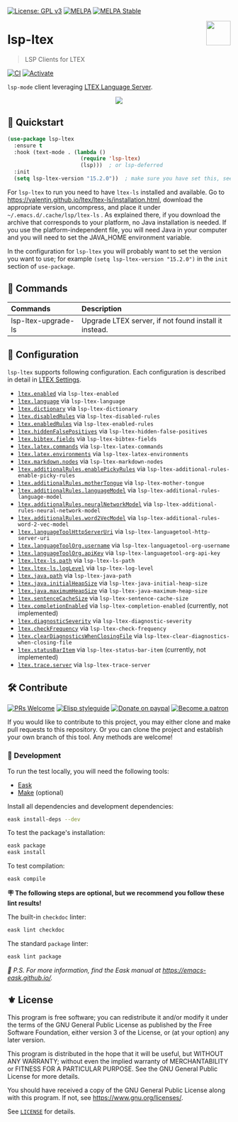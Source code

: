 [![License: GPL v3](https://img.shields.io/badge/License-GPL%20v3-blue.svg)](https://www.gnu.org/licenses/gpl-3.0)
[![MELPA](https://melpa.org/packages/lsp-ltex-badge.svg)](https://melpa.org/#/lsp-ltex)
[![MELPA Stable](https://stable.melpa.org/packages/lsp-ltex-badge.svg)](https://stable.melpa.org/#/lsp-ltex)

<img align="right" src="./etc/logo.png" with="115" height="55">

# lsp-ltex
> LSP Clients for LTEX

[![CI](https://github.com/emacs-languagetool/lsp-ltex/actions/workflows/test.yml/badge.svg)](https://github.com/emacs-languagetool/lsp-ltex/actions/workflows/test.yml)
[![Activate](https://github.com/emacs-languagetool/lsp-ltex/actions/workflows/activate.yml/badge.svg)](https://github.com/emacs-languagetool/lsp-ltex/actions/workflows/activate.yml)

`lsp-mode` client leveraging [LTEX Language Server](https://github.com/valentjn/ltex-ls).

<p align="center"><img src="./etc/screenshot.png"/></p>

## 💾 Quickstart

```el
(use-package lsp-ltex
  :ensure t
  :hook (text-mode . (lambda ()
                       (require 'lsp-ltex)
                       (lsp)))  ; or lsp-deferred
  :init
  (setq lsp-ltex-version "15.2.0"))  ; make sure you have set this, see below
```

For `lsp-ltex` to run you need to have `ltex-ls` installed and available.
Go to https://valentjn.github.io/ltex/ltex-ls/installation.html, download
the appropriate version, uncompress, and place it under `~/.emacs.d/.cache/lsp/ltex-ls`
. As explained there, if you download the archive that corresponds to
your platform, no Java installation is needed. If you use the platform-independent
file, you will need Java in your computer and you will need to set the JAVA_HOME
environment variable.

In the configuration for `lsp-ltex` you will probably want to set the version
you want to use; for example `(setq lsp-ltex-version "15.2.0")` in the `init`
section of `use-package`.

## 📇 Commands

| Commands            | Description                                           |
|:--------------------|:------------------------------------------------------|
| lsp-ltex-upgrade-ls | Upgrade LTEX server, if not found install it instead. |

## 🔧 Configuration

`lsp-ltex` supports following configuration. Each configuration is described in
detail in [LTEX Settings](https://valentjn.github.io/vscode-ltex/docs/settings.html).

* [`ltex.enabled`](https://valentjn.github.io/ltex/settings.html#ltexenabled) via `lsp-ltex-enabled`
* [`ltex.language`](https://valentjn.github.io/ltex/settings.html#ltexlanguage) via `lsp-ltex-language`
* [`ltex.dictionary`](https://valentjn.github.io/ltex/settings.html#ltexdictionary) via `lsp-ltex-dictionary`
* [`ltex.disabledRules`](https://valentjn.github.io/ltex/settings.html#ltexdisabledrules) via `lsp-ltex-disabled-rules`
* [`ltex.enabledRules`](https://valentjn.github.io/ltex/settings.html#ltexenabledrules) via `lsp-ltex-enabled-rules`
* [`ltex.hiddenFalsePositives`](https://valentjn.github.io/ltex/settings.html#ltexhiddenfalsepositives) via `lsp-ltex-hidden-false-positives`
* [`ltex.bibtex.fields`](https://valentjn.github.io/ltex/settings.html#ltexbibtexfields) via `lsp-ltex-bibtex-fields`
* [`ltex.latex.commands`](https://valentjn.github.io/ltex/settings.html#ltexlatexcommands) via `lsp-ltex-latex-commands`
* [`ltex.latex.environments`](https://valentjn.github.io/ltex/settings.html#ltexlatexenvironments) via `lsp-ltex-latex-environments`
* [`ltex.markdown.nodes`](https://valentjn.github.io/ltex/settings.html#ltexmarkdownnodes) via `lsp-ltex-markdown-nodes`
* [`ltex.additionalRules.enablePickyRules`](https://valentjn.github.io/ltex/settings.html#ltexadditionalrulesenablepickyrules) via `lsp-ltex-additional-rules-enable-picky-rules`
* [`ltex.additionalRules.motherTongue`](https://valentjn.github.io/ltex/settings.html#ltexadditionalrulesmothertongue) via `lsp-ltex-mother-tongue`
* [`ltex.additionalRules.languageModel`](https://valentjn.github.io/ltex/settings.html#ltexadditionalruleslanguagemodel) via `lsp-ltex-additional-rules-language-model`
* [`ltex.additionalRules.neuralNetworkModel`](https://valentjn.github.io/ltex/settings.html#ltexadditionalrulesneuralnetworkmodel) via `lsp-ltex-additional-rules-neural-network-model`
* [`ltex.additionalRules.word2VecModel`](https://valentjn.github.io/ltex/settings.html#ltexadditionalrulesword2vecmodel) via `lsp-ltex-additional-rules-word-2-vec-model`
* [`ltex.languageToolHttpServerUri`](https://valentjn.github.io/ltex/settings.html#ltexlanguagetoolhttpserveruri) via `lsp-ltex-languagetool-http-server-uri`
* [`ltex.languageToolOrg.username`](https://valentjn.github.io/ltex/settings.html#ltexlanguagetoolorgusername) via `lsp-ltex-languagetool-org-username`
* [`ltex.languageToolOrg.apiKey`](https://valentjn.github.io/ltex/settings.html#ltexlanguagetoolorgapikey) via `lsp-ltex-languagetool-org-api-key`
* [`ltex.ltex-ls.path`](https://valentjn.github.io/ltex/settings.html#ltexltex-lspath) via `lsp-ltex-ls-path`
* [`ltex.ltex-ls.logLevel`](https://valentjn.github.io/ltex/settings.html#ltexltex-lsloglevel) via `lsp-ltex-log-level`
* [`ltex.java.path`](https://valentjn.github.io/ltex/settings.html#ltexjavapath) via `lsp-ltex-java-path`
* [`ltex.java.initialHeapSize`](https://valentjn.github.io/ltex/settings.html#ltexjavainitialheapsize) via `lsp-ltex-java-initial-heap-size`
* [`ltex.java.maximumHeapSize`](https://valentjn.github.io/ltex/settings.html#ltexjavamaximumheapsize) via `lsp-ltex-java-maximum-heap-size`
* [`ltex.sentenceCacheSize`](https://valentjn.github.io/ltex/settings.html#ltexsentencecachesize) via `lsp-ltex-sentence-cache-size`
* [`ltex.completionEnabled`](https://valentjn.github.io/ltex/settings.html#ltexcompletionenabled) via `lsp-ltex-completion-enabled` (currently, not implemented)
* [`ltex.diagnosticSeverity`](https://valentjn.github.io/ltex/settings.html#ltexdiagnosticseverity) via `lsp-ltex-diagnostic-severity`
* [`ltex.checkFrequency`](https://valentjn.github.io/ltex/settings.html#ltexcheckfrequency) via `lsp-ltex-check-frequency`
* [`ltex.clearDiagnosticsWhenClosingFile`](https://valentjn.github.io/ltex/settings.html#ltexcleardiagnosticswhenclosingfile) via `lsp-ltex-clear-diagnostics-when-closing-file`
* [`ltex.statusBarItem`](https://valentjn.github.io/ltex/settings.html#ltexstatusbaritem) via `lsp-ltex-status-bar-item` (currently, not implemented)
* [`ltex.trace.server`](https://valentjn.github.io/ltex/settings.html#ltextraceserver) via `lsp-ltex-trace-server`

## 🛠️ Contribute

[![PRs Welcome](https://img.shields.io/badge/PRs-welcome-brightgreen.svg)](http://makeapullrequest.com)
[![Elisp styleguide](https://img.shields.io/badge/elisp-style%20guide-purple)](https://github.com/bbatsov/emacs-lisp-style-guide)
[![Donate on paypal](https://img.shields.io/badge/paypal-donate-1?logo=paypal&color=blue)](https://www.paypal.me/jcs090218)
[![Become a patron](https://img.shields.io/badge/patreon-become%20a%20patron-orange.svg?logo=patreon)](https://www.patreon.com/jcs090218)

If you would like to contribute to this project, you may either
clone and make pull requests to this repository. Or you can
clone the project and establish your own branch of this tool.
Any methods are welcome!

### 🔬 Development

To run the test locally, you will need the following tools:

- [Eask](https://emacs-eask.github.io/)
- [Make](https://www.gnu.org/software/make/) (optional)

Install all dependencies and development dependencies:

```sh
eask install-deps --dev
```

To test the package's installation:

```sh
eask package
eask install
```

To test compilation:

```sh
eask compile
```

**🪧 The following steps are optional, but we recommend you follow these lint results!**

The built-in `checkdoc` linter:

```sh
eask lint checkdoc
```

The standard `package` linter:

```sh
eask lint package
```

*📝 P.S. For more information, find the Eask manual at https://emacs-eask.github.io/.*

## ⚜️ License

This program is free software; you can redistribute it and/or modify
it under the terms of the GNU General Public License as published by
the Free Software Foundation, either version 3 of the License, or
(at your option) any later version.

This program is distributed in the hope that it will be useful,
but WITHOUT ANY WARRANTY; without even the implied warranty of
MERCHANTABILITY or FITNESS FOR A PARTICULAR PURPOSE.  See the
GNU General Public License for more details.

You should have received a copy of the GNU General Public License
along with this program.  If not, see <https://www.gnu.org/licenses/>.

See [`LICENSE`](./LICENSE.txt) for details.
